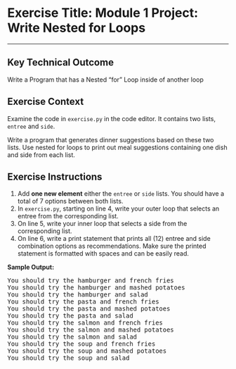 # Exercise Title: Module 1 Project: Write Nested for Loops
---
## Key Technical Outcome
Write a Program that has a Nested “for” Loop inside of another loop

## Exercise Context
Examine the code in <code>exercise.py</code> in the code editor. It contains two lists, <code>entree</code> and <code>side</code>.

Write a program that generates dinner suggestions based on these two lists. Use nested for loops to print out meal suggestions containing one dish and side from each list. 

## Exercise Instructions
  1. Add <b>one new element</b> either the <code>entree</code> or <code>side</code> lists. You should have a total of 7 options between both lists.
  2. In <code>exercise.py</code>, starting on line 4, write your outer loop that selects an entree from the corresponding list.
  3. On line 5, write your inner loop that selects a side from the corresponding list.
  4. On line 6, write a print statement that prints all (12) entree and side combination options as recommendations. Make sure the printed statement is formatted with spaces and can be easily read.


<b>Sample Output:</b>
<pre>You should try the hamburger and french fries
You should try the hamburger and mashed potatoes
You should try the hamburger and salad
You should try the pasta and french fries
You should try the pasta and mashed potatoes
You should try the pasta and salad
You should try the salmon and french fries
You should try the salmon and mashed potatoes
You should try the salmon and salad
You should try the soup and french fries
You should try the soup and mashed potatoes
You should try the soup and salad</pre>
